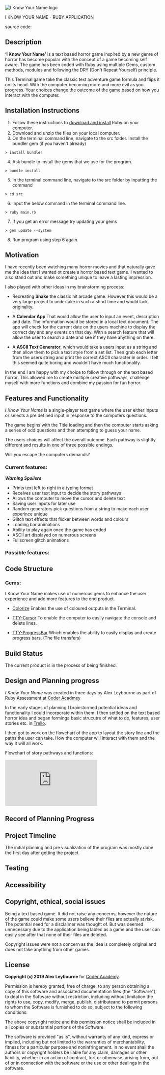 ﻿![I Know Your Name logo](https://github.com/alexleybourne/I_Know_Your_Name/blob/master/Docs/I_Know_Your_Name_Logo.png)

I KNOW YOUR NAME - RUBY APPLICATION

source code: 

## Description
**‘I Know Your Name’** Is a text based horror game inspired by a new genre of horror has become popular with the concept of a game becoming self aware.  The game has been coded with Ruby using multiple Gems, custom methods, modules and following the DRY (Don't Repeat Yourself) principle.

This Terminal game take the classic text adventure game formula and flips it on its head. With the computer becoming more and more evil as you progress. Your choices change the outcome of the game based on how you interact with the computer.

## Installation Instructions

1. Follow these instructions to [download and install](https://www.ruby-lang.org/en/documentation/installation/) Ruby on your computer. 
2. Download and unzip the files on your local computer. 
3. On the terminal command line, navigate to the src folder. Install the bundler gem (if you haven't already) 
```
> install bundler
```
4. Ask bundle to install the gems that we use for the program. 
```
> bundle install 
```
5. In the terminal command line, navigate to the src folder by inputting the command 
  ```
  > cd src 
  ```
6. Input the below command in the terminal command line.  
  ```
  > ruby main.rb
  ```
7. If you get an error message try updating your gems
  ```
  > gem update --system
  ```
8. Run program using step 6 again. 


## Motivation
I have recently been watching many horror movies and that naturally gave me the idea that I wanted ot create a horror based text game. I wanted to also stand out and make something unique to leave a lasting impression.

I also played with other ideas in my brainstorming process:
- Recreating **Snake** the classic hit arcade game. However this would be a very large project to undertake in such a short time and would lack originality.

- A **Calendar App** That would allow the user to input an event, description and date. The information would be stored in a local text document. The app will check for the current date on the users machine to display the correct day and any events on that day. With a search feature that will allow the user to search a date and see if they have anything on there.

- A **ASCII Text Generator**, which would take a users input as a string and then allow them to pick a text style from a set list. Then grab each letter from the users string and print the correct ASCII character in order. I felt this seemed quite boring and wouldn't have much functionality.

In the end I am happy with my choice to follow through on the text based horror. This allowed me to create multiple creative pathways, challenge myself with more functions and combine my passion for fun horror.

## Features and Functionality
*I Know Your Name* is a single-player text game where the user either inputs or selects a pre defined input in response to the computers questions.

The game begins with the Title loading and then the computer starts asking a series of odd questions and then attempting to guess your name.

The users choices will affect the overall outcome. Each pathway is slightly different and results in one of three possible endings.

Will you escape the computers demands?

### Current features:
***Warning Spoilers***

- Prints text left to right in a typing format
- Receives user text input to decide the story pathways
- Allows the computer to move the cursor and delete text
- Saving user inputs for later use
- Random generators pick questions from a string to make each user experince unique
- Glitch text effects that flicker between words and colours
- Loading bar animations
- Ability to play again once the game has ended
- ASCII art displayed on numerous screens
- Fullscreen glitch animations


### Possible features:


## Code Structure


### Gems:

I Know Your Name makes use of numerous gems to enhance the user experience and add more features to the end product.
* [Colorize](https://github.com/fazibear/colorize) Enables the use of coloured outputs in the Terminal.

* [TTY-Cursor](https://github.com/piotrmurach/tty-cursor) To enable the computer to easily navigate the console and delete lines.
* [TTY-ProgressBar](https://github.com/piotrmurach/tty-progressbar) Which enables the ability to easily display and create progress bars. (The file transfers)

## Build Status
The current product is in the process of being finished.


## Design and Planning progress

*I Know Your Name* was created in three days by Alex Leybourne as part of Ruby Assessment at [Coder Acadmey](https://coderacademy.edu.au/)

In the early stages of planning I brainstormed potential ideas and functionality I could incorporate within them. I then settled on the text based horror idea and began forminga basic strucutre of what to do, features, user stories etc. in [Trello](https://trello.com/b/c30XUBpO/i-know-your-name-ruby-app).

I then got to work on the flowchart of the app to layout the story line and the paths the user can take. How the computer will interact with them and the way it will all work. 

Flowchart of story pathways and functions:

![enter image description here](https://github.com/alexleybourne/I_Know_Your_Name/blob/master/Docs/Flowchart.pdf)


## Record of Planning Progress


## Project Timeline 

The initial planning and pre visualization of the program was mostly done the first day after getting the project. 
## Testing


## Accessibility


## Copyright, ethical, social issues

Being a text based game. It did not raise any concerns, however the nature of the game could make some users believe their files are actually at risk. The potential need for a disclaimer was thought of. But was deemed unnecessary due to the application being labled as a game and the user can easily see after that none of their files are deleted.

Copyright issues were not a concern as the idea is completely original and does not take anything from other games.

## License

**Copyright (c) 2019 Alex Leybourne** for [Coder Academy](https://coderacademy.edu.au).

Permission is hereby granted, free of charge, to any person obtaining a copy of this software and associated documentation files (the "Software"), to deal in the Software without restriction, including without limitation the rights to use, copy, modify, merge, publish, distributeand to permit persons to whom the Software is furnished to do so, subject to the following conditions:

The above copyright notice and this permission notice shall be included in all copies or substantial portions of the Software.

The software is provided "as is", without warranty of any kind, express or implied, including but not limited to the warranties of merchantability, fitness for a particular purpose and noninfringement. in no event shall the authors or copyright holders be liable for any claim, damages or other liability, whether in an action of contract, tort or otherwise, arising from, out of or in connection with the software or the use or other dealings in the software.

